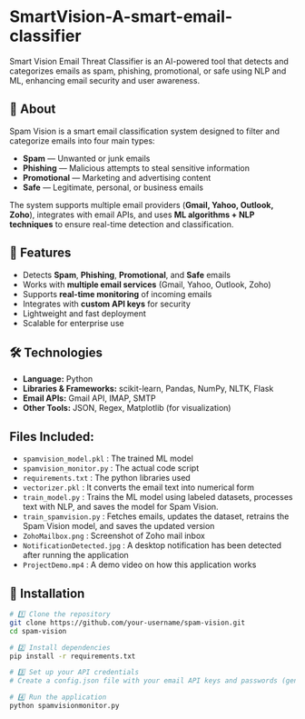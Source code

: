 # SmartVision-A-smart-email-classifier
Smart Vision Email Threat Classifier is an AI-powered tool that detects and categorizes emails as spam, phishing, promotional, or safe using NLP and ML, enhancing email security and user awareness.

## 📜 About
Spam Vision is a smart email classification system designed to filter and categorize emails into four main types:
- **Spam** — Unwanted or junk emails  
- **Phishing** — Malicious attempts to steal sensitive information  
- **Promotional** — Marketing and advertising content  
- **Safe** — Legitimate, personal, or business emails  

The system supports multiple email providers (**Gmail, Yahoo, Outlook, Zoho**), integrates with email APIs, and uses **ML algorithms + NLP techniques** to ensure real-time detection and classification.

## 🚀 Features
- Detects **Spam**, **Phishing**, **Promotional**, and **Safe** emails  
- Works with **multiple email services** (Gmail, Yahoo, Outlook, Zoho)  
- Supports **real-time monitoring** of incoming emails  
- Integrates with **custom API keys** for security  
- Lightweight and fast deployment  
- Scalable for enterprise use  

## 🛠️ Technologies
- **Language:** Python  
- **Libraries & Frameworks:** scikit-learn, Pandas, NumPy, NLTK, Flask  
- **Email APIs:** Gmail API, IMAP, SMTP  
- **Other Tools:** JSON, Regex, Matplotlib (for visualization)  

## Files Included:
- `spamvision_model.pkl` : The trained ML model 
- `spamvision_monitor.py` : The actual code script
- `requirements.txt` : The python libraries used
- `vectorizer.pkl` : It converts the email text into numerical form
- `train_model.py` : Trains the ML model using labeled datasets, processes text with NLP, and saves the model for Spam Vision.
- `train_spamvision.py` : Fetches emails, updates the dataset, retrains the Spam Vision model, and saves the updated version
- `ZohoMailbox.png` : Screenshot of Zoho mail inbox
- `NotificationDetected.jpg` : A desktop notification has been detected after running the application
- `ProjectDemo.mp4` : A demo video on how this application works 

## 📂 Installation
```bash
# 1️⃣ Clone the repository
git clone https://github.com/your-username/spam-vision.git
cd spam-vision

# 2️⃣ Install dependencies
pip install -r requirements.txt

# 3️⃣ Set up your API credentials
# Create a config.json file with your email API keys and passwords (generated app passwords recommended)

# 4️⃣ Run the application
python spamvisionmonitor.py
